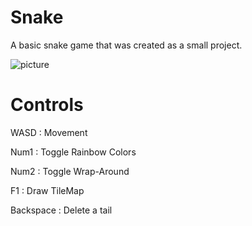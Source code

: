 # Snake
A basic snake game that was created as a small project.

![picture](https://github.com/ordyHHydro/Snake/Snake.png "Snake Screenshot")

# Controls
WASD   : Movement

Num1   : Toggle Rainbow Colors

Num2   : Toggle Wrap-Around

F1     : Draw TileMap

Backspace : Delete a tail
